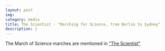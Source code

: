 ```yaml
---
layout: post
img: 
category: media
title: The Scientist - "Marching for Science, from Berlin to Sydney"
description: |
---
```

  The March of Science marches are mentioned in ["The Scientist"](http://www.the-scientist.com/?articles.view/articleNo/48548/title/Marching-for-Science--from-Berlin-to-Sydney/)

